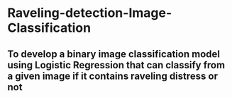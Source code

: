 # Raveling-detection-Image-Classification
## To develop a binary image classification model using Logistic Regression that can classify from a given image if it contains raveling distress or not
